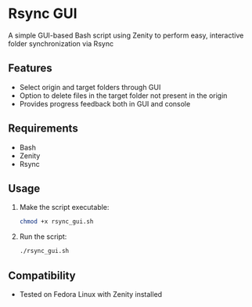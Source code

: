 # Rsync GUI

A simple GUI-based Bash script using Zenity to perform easy, interactive folder synchronization via Rsync

## Features

* Select origin and target folders through GUI
* Option to delete files in the target folder not present in the origin
* Provides progress feedback both in GUI and console 

## Requirements

* Bash
* Zenity
* Rsync

## Usage

1. Make the script executable:

   ```bash
   chmod +x rsync_gui.sh
   ```

2. Run the script:

   ```bash
   ./rsync_gui.sh
   ```

## Compatibility

* Tested on Fedora Linux with Zenity installed
